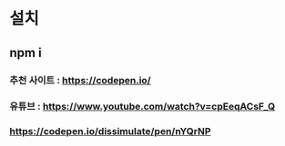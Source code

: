 # 설치

## npm i

### 추천 사이트 : https://codepen.io/
### 유튜브 : https://www.youtube.com/watch?v=cpEeqACsF_Q
### https://codepen.io/dissimulate/pen/nYQrNP